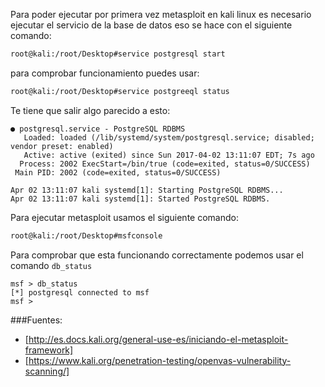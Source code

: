 Para poder ejecutar por primera vez metasploit en kali linux es necesario ejecutar el servicio de la base de datos eso se hace con el siguiente comando:

```bash
root@kali:/root/Desktop#service postgresql start
```
para comprobar funcionamiento puedes usar:

```bash
root@kali:/root/Desktop#service postgreeql status
```
Te tiene que salir algo parecido a esto:

```
● postgresql.service - PostgreSQL RDBMS
   Loaded: loaded (/lib/systemd/system/postgresql.service; disabled; vendor preset: enabled)
   Active: active (exited) since Sun 2017-04-02 13:11:07 EDT; 7s ago
  Process: 2002 ExecStart=/bin/true (code=exited, status=0/SUCCESS)
 Main PID: 2002 (code=exited, status=0/SUCCESS)

Apr 02 13:11:07 kali systemd[1]: Starting PostgreSQL RDBMS...
Apr 02 13:11:07 kali systemd[1]: Started PostgreSQL RDBMS.
```
Para ejecutar metasploit usamos el siguiente comando:

```bash
root@kali:/root/Desktop#msfconsole
```
Para comprobar que esta funcionando correctamente podemos usar el comando ```db_status```

```
msf > db_status
[*] postgresql connected to msf
msf > 
```


















###Fuentes:
- [http://es.docs.kali.org/general-use-es/iniciando-el-metasploit-framework]
- [https://www.kali.org/penetration-testing/openvas-vulnerability-scanning/]